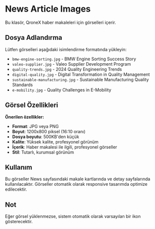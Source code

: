 # News Article Images

Bu klasör, QroneX haber makaleleri için görselleri içerir.

## Dosya Adlandırma

Lütfen görselleri aşağıdaki isimlendirme formatında yükleyin:

- `bmw-engine-sorting.jpg` - BMW Engine Sorting Success Story
- `valeo-supplier.jpg` - Valeo Supplier Development Program
- `quality-trends.jpg` - 2024 Quality Engineering Trends
- `digital-quality.jpg` - Digital Transformation in Quality Management
- `sustainable-manufacturing.jpg` - Sustainable Manufacturing Quality Standards
- `e-mobility.jpg` - Quality Challenges in E-Mobility

## Görsel Özellikleri

**Önerilen özellikler:**
- **Format**: JPG veya PNG
- **Boyut**: 1200x800 piksel (16:10 oranı)
- **Dosya boyutu**: 500KB'den küçük
- **Kalite**: Yüksek kalite, profesyonel görünüm
- **İçerik**: Haber makalesi ile ilgili, profesyonel görseller
- **Stil**: Tutarlı, kurumsal görünüm

## Kullanım

Bu görseller News sayfasındaki makale kartlarında ve detay sayfalarında kullanılacaktır. Görseller otomatik olarak responsive tasarımda optimize edilecektir.

## Not

Eğer görsel yüklenmezse, sistem otomatik olarak varsayılan bir ikon gösterecektir.
